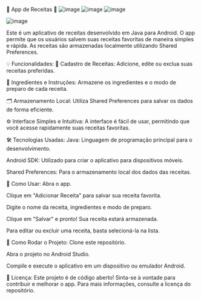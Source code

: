 📱 App de Receitas 🍳
![image](https://github.com/user-attachments/assets/7b511842-3f98-4015-84b5-4816ca7b4cd0)
![image](https://github.com/user-attachments/assets/0a70bca1-a5e3-459f-90d7-498d3af56f90)
![image](https://github.com/user-attachments/assets/0b5624bb-b36a-4da0-8751-6b6cff42a951)

![image](https://github.com/user-attachments/assets/87c04552-7848-4458-ab18-9c3764d37078)




Este é um aplicativo de receitas desenvolvido em Java para Android. O app permite que os usuários salvem suas receitas favoritas de maneira simples e rápida. As receitas são armazenadas localmente utilizando Shared Preferences.

💡 Funcionalidades:
📜 Cadastro de Receitas: Adicione, edite ou exclua suas receitas preferidas.

🥄 Ingredientes e Instruções: Armazene os ingredientes e o modo de preparo de cada receita.

🗂️ Armazenamento Local: Utiliza Shared Preferences para salvar os dados de forma eficiente.

⚙️ Interface Simples e Intuitiva: A interface é fácil de usar, permitindo que você acesse rapidamente suas receitas favoritas.

🛠️ Tecnologias Usadas:
Java: Linguagem de programação principal para o desenvolvimento.

Android SDK: Utilizado para criar o aplicativo para dispositivos móveis.

Shared Preferences: Para o armazenamento local dos dados das receitas.

🚀 Como Usar:
Abra o app.

Clique em "Adicionar Receita" para salvar sua receita favorita.

Digite o nome da receita, ingredientes e modo de preparo.

Clique em "Salvar" e pronto! Sua receita estará armazenada.

Para editar ou excluir uma receita, basta selecioná-la na lista.

🔧 Como Rodar o Projeto:
Clone este repositório.

Abra o projeto no Android Studio.

Compile e execute o aplicativo em um dispositivo ou emulador Android.

📄 Licença:
Este projeto é de código aberto! Sinta-se à vontade para contribuir e melhorar o app. Para mais informações, consulte a licença do repositório.
